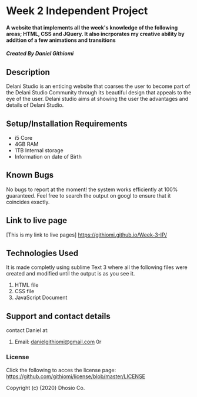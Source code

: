 # Week 2 Independent Project

#### A website that implements all the week's knowledge of the following areas; HTML, CSS and JQuery. It also incrporates my creative ability by addition of a few animations and transitions

##### Created By Daniel Githiomi

## Description
Delani Studio is an enticing website that coarses the user to become part of the Delani Studio Community through its beautiful design that appeals to the eye of the user. Delani studio aims at showing the user the advantages and details of Delani Studio.

## Setup/Installation Requirements
* i5 Core
* 4GB RAM
* 1TB Internal storage 
* Information on date of Birth

## Known Bugs
No bugs to report at the moment! the system works efficiently at 100% guaranteed. Feel free to search the output on googl to ensure that it coincides exactly.

## Link to live page
[This is my link to live pages] https://githiomi.github.io/Week-3-IP/

## Technologies Used
It is made completly using sublime Text 3 where all the following files were created and modified until the output is as you see it.
1. HTML file
2. CSS file
3. JavaScript Document

## Support and contact details
contact Daniel at:
1. Email: danielgithiomi@gmail.com 0r

### License
Click the following to acces the license page: https://github.com/githiomi/license/blob/master/LICENSE

Copyright (c) {2020} Dhosio Co.